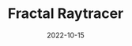 ---
featured: true
date: "2022-10-15"
title: "Fractal Raytracer"
authors: 
  - name: "Sean Brynjólfsson"
  - name: "Jack Otto"
description: |
  TODO: Description
media: 
  - content: "fractals.jpg"
    alt_text: "..."
  - content: "fractals2.png"
    alt_text: "..."
links:
  # - url: ""
  #   text: "Github"
---